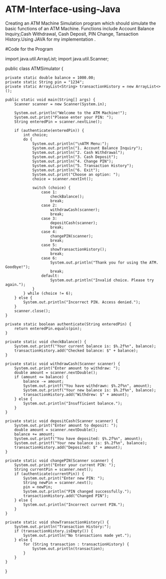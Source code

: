 # ATM-Interface-using-Java
Creating an ATM Machine Simulation program which should simulate the basic functions of an ATM Machine. Functions include Account Balance Inquiry,Cash Withdrawal, Cash Deposit, PIN Change, Tansaction History.Using JAVA for my implementation .


#Code for the Program

import java.util.ArrayList;
import java.util.Scanner;

public class ATMSimulator {

    private static double balance = 1000.00;
    private static String pin = "1234";
    private static ArrayList<String> transactionHistory = new ArrayList<>();

    public static void main(String[] args) {
        Scanner scanner = new Scanner(System.in);

        System.out.println("Welcome to the ATM Machine!");
        System.out.print("Please enter your PIN: ");
        String enteredPin = scanner.nextLine();

        if (authenticate(enteredPin)) {
            int choice;
            do {
                System.out.println("\nATM Menu:");
                System.out.println("1. Account Balance Inquiry");
                System.out.println("2. Cash Withdrawal");
                System.out.println("3. Cash Deposit");
                System.out.println("4. Change PIN");
                System.out.println("5. Transaction History");
                System.out.println("6. Exit");
                System.out.print("Choose an option: ");
                choice = scanner.nextInt();

                switch (choice) {
                    case 1:
                        checkBalance();
                        break;
                    case 2:
                        withdrawCash(scanner);
                        break;
                    case 3:
                        depositCash(scanner);
                        break;
                    case 4:
                        changePIN(scanner);
                        break;
                    case 5:
                        showTransactionHistory();
                        break;
                    case 6:
                        System.out.println("Thank you for using the ATM. Goodbye!");
                        break;
                    default:
                        System.out.println("Invalid choice. Please try again.");
                }
            } while (choice != 6);
        } else {
            System.out.println("Incorrect PIN. Access denied.");
        }
        scanner.close();
    }

    private static boolean authenticate(String enteredPin) {
        return enteredPin.equals(pin);
    }

    private static void checkBalance() {
        System.out.printf("Your current balance is: $%.2f%n", balance);
        transactionHistory.add("Checked balance: $" + balance);
    }

    private static void withdrawCash(Scanner scanner) {
        System.out.print("Enter amount to withdraw: ");
        double amount = scanner.nextDouble();
        if (amount <= balance) {
            balance -= amount;
            System.out.printf("You have withdrawn: $%.2f%n", amount);
            System.out.printf("Your new balance is: $%.2f%n", balance);
            transactionHistory.add("Withdrew: $" + amount);
        } else {
            System.out.println("Insufficient balance.");
        }
    }

    private static void depositCash(Scanner scanner) {
        System.out.print("Enter amount to deposit: ");
        double amount = scanner.nextDouble();
        balance += amount;
        System.out.printf("You have deposited: $%.2f%n", amount);
        System.out.printf("Your new balance is: $%.2f%n", balance);
        transactionHistory.add("Deposited: $" + amount);
    }

    private static void changePIN(Scanner scanner) {
        System.out.print("Enter your current PIN: ");
        String currentPin = scanner.next();
        if (authenticate(currentPin)) {
            System.out.print("Enter new PIN: ");
            String newPin = scanner.next();
            pin = newPin;
            System.out.println("PIN changed successfully.");
            transactionHistory.add("Changed PIN");
        } else {
            System.out.println("Incorrect current PIN.");
        }
    }

    private static void showTransactionHistory() {
        System.out.println("Transaction History:");
        if (transactionHistory.isEmpty()) {
            System.out.println("No transactions made yet.");
        } else {
            for (String transaction : transactionHistory) {
                System.out.println(transaction);
            }
        }
    }
}
